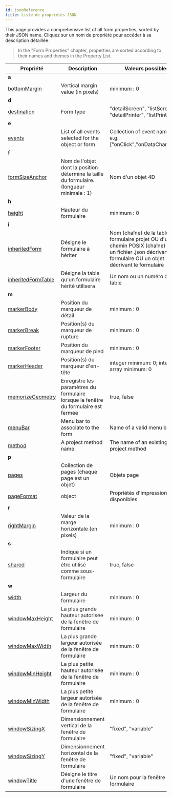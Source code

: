 ```yaml
---
id: jsonReference
title: Liste de propriétés JSON
---
```


This page provides a comprehensive list of all form properties, sorted by their JSON name. Cliquez sur un nom de propriété pour accéder à sa description détaillée.
> In the "Form Properties" chapter, properties are sorted according to their names and themes in the Property List.


| Propriété                                                               | Description                                                                                | Valeurs possibles                                                                                                                                                |
| ----------------------------------------------------------------------- | ------------------------------------------------------------------------------------------ | ---------------------------------------------------------------------------------------------------------------------------------------------------------------- |
| <a name="a">**a**</a>                                               |                                                                                            |                                                                                                                                                                  |
| [bottomMargin](properties_FormSize.md#vert-margin)                      | Vertical margin value (in pixels)                                                          | minimum : 0<a name="d"></a>                                                                                                                             |
| **d**                                                                   |                                                                                            |                                                                                                                                                                  |
| [destination](properties_FormProperties.md#form-type)                   | Form type                                                                                  | "detailScreen", "listScreen", "detailPrinter", "listPrinter"<a name="e"></a>                                                                            |
| **e**                                                                   |                                                                                            |                                                                                                                                                                  |
| [events](Events/overview.md)                                            | List of all events selected for the object or form                                         | Collection of event names, e.g. ["onClick","onDataChange"...].<a name="f"></a>                                                                          |
| **f**                                                                   |                                                                                            |                                                                                                                                                                  |
| [formSizeAnchor](properties_FormSize.md#form-size)                      | Nom de l'objet dont la position détermine la taille du formulaire. (longueur minimale : 1) | Nom d'un objet 4D<a name="h"></a>                                                                                                                       |
| **h**                                                                   |                                                                                            |                                                                                                                                                                  |
| [height](properties_FormSize.md#height)                                 | Hauteur du formulaire                                                                      | minimum : 0<a name="i"></a>                                                                                                                             |
| **i**                                                                   |                                                                                            |                                                                                                                                                                  |
| [inheritedForm](properties_FormProperties.md#inherited-form-name)       | Désigne le formulaire à hériter                                                            | Nom (chaîne) de la table ou du formulaire projet OU d'un chemin POSIX (chaîne) vers un fichier .json décrivant le formulaire OU un objet décrivant le formulaire |
| [inheritedFormTable](properties_FormProperties.md#inherited-form-table) | Désigne la table qu'un formulaire hérité utilisera                                         | Un nom ou un numéro de table<a name="m"></a>                                                                                                            |
| **m**                                                                   |                                                                                            |                                                                                                                                                                  |
| [markerBody](properties_Markers.md#form-detail)                         | Position du marqueur de détail                                                             | minimum : 0                                                                                                                                                      |
| [markerBreak](properties_Markers.md#form-break)                         | Position(s) du marqueur de rupture                                                         | minimum : 0                                                                                                                                                      |
| [markerFooter](properties_Markers.md#form-footer)                       | Position du marqueur de pied                                                               | minimum : 0                                                                                                                                                      |
| [markerHeader](properties_Markers.md#forrm-header)                      | Position(s) du marqueur d'en-tête                                                          | integer minimum: 0; integer array minimum: 0                                                                                                                     |
| [memorizeGeometry](properties_FormProperties.md#memorize-geometry)      | Enregistre les paramètres du formulaire lorsque la fenêtre du formulaire est fermée        | true, false                                                                                                                                                      |
| [menuBar](properties_Menu.md#associated-menu-bar)                       | Menu bar to associate to the form                                                          | Name of a valid menu bar                                                                                                                                         |
| [method](properties_Action.md#method)                                   | A project method name.                                                                     | The name of an existing project method<a name="p"></a>                                                                                                  |
| **p**                                                                   |                                                                                            |                                                                                                                                                                  |
| [pages](properties_FormProperties.md#pages)                             | Collection de pages (chaque page est un objet)                                             | Objets page                                                                                                                                                      |
| [pageFormat](properties_Print.md#settings)                              | object                                                                                     | Propriétés d'impression disponibles<a name="r"></a>                                                                                                     |
| **r**                                                                   |                                                                                            |                                                                                                                                                                  |
| [rightMargin](properties_FormSize.md#hor-margin)                        | Valeur de la marge horizontale (en pixels)                                                 | minimum : 0<a name="s"></a>                                                                                                                             |
| **s**                                                                   |                                                                                            |                                                                                                                                                                  |
| [shared](properties_FormProperties.md#published-as-subform)             | Indique si un formulaire peut être utilisé comme sous-formulaire                           | true, false<a name="w"></a>                                                                                                                            |
| **w**                                                                   |                                                                                            |                                                                                                                                                                  |
| [width](properties_FormSize.md#width)                                   | Largeur du formulaire                                                                      | minimum : 0                                                                                                                                                      |
| [windowMaxHeight](properties_FormProperties.md#maximum-height)          | La plus grande hauteur autorisée de la fenêtre de formulaire                               | minimum : 0                                                                                                                                                      |
| [windowMaxWidth](properties_FormProperties.md#maximum-width)            | La plus grande largeur autorisée de la fenêtre de formulaire                               | minimum : 0                                                                                                                                                      |
| [windowMinHeight](properties_FormProperties.md#minimum-height)          | La plus petite hauteur autorisée de la fenêtre de formulaire                               | minimum : 0                                                                                                                                                      |
| [windowMinWidth](properties_FormProperties.md#minimum-width)            | La plus petite largeur autorisée de la fenêtre de formulaire                               | minimum : 0                                                                                                                                                      |
| [windowSizingX](properties_WindowSize.md#fixed-width)                   | Dimensionnement vertical de la fenêtre de formulaire                                       | "fixed", "variable"                                                                                                                                              |
| [windowSizingY](properties_WindowSize.md#fixed-height)                  | Dimensionnement horizontal de la fenêtre de formulaire                                     | "fixed", "variable"                                                                                                                                              |
| [windowTitle](properties_FormProperties.md#window-title)                | Désigne le titre d'une fenêtre de formulaire                                               | Un nom pour la fenêtre de formulaire                                                                                                                             |